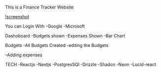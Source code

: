 This is a Finance Tracker Website 


[!screenshot](/public/dashboard.jpeg)



You can Login With 
-Google
-Microsoft


Dashoboard
-Budgets shown
-Expenses Shown
-Bar Chart


Budgets
-All Budgets Created
-editing the Budgets

-Adding expenses



TECH
-Reactjs
-Nextjs
-PostgresSQl
-Drizzle
-Shadcn
-Neon
-Lucid-react